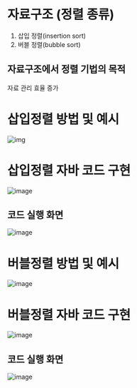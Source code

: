 # 자료구조 (정렬 종류)
1. 삽입 정렬(insertion sort)
2. 버블 정렬(bubble sort)
## 자료구조에서 정렬 기법의 목적
자료 관리 효율 증가
# 삽입정렬 방법 및 예시
![img](https://user-images.githubusercontent.com/114748934/223014207-f9b61046-fc5e-4097-b474-b56405815a89.gif)
# 삽입정렬 자바 코드 구현
![image](https://user-images.githubusercontent.com/114748934/223294605-02a64e16-e60f-406a-8de3-0e1dc6ab9b6d.png)

## 코드 실행 화면
![image](https://user-images.githubusercontent.com/114748934/223293571-f8019976-d811-4153-9ecd-180377779071.png)
# 버블정렬 방법 및 예시
![image](https://user-images.githubusercontent.com/114748934/223324405-e4fffc1b-c370-43bb-bc4b-8cfc77f7015c.png)
# 버블정렬 자바 코드 구현
![image](https://user-images.githubusercontent.com/114748934/223325045-456d293c-8061-4a50-9563-ea75d1114b76.png)
## 코드 실행 화면
![image](https://user-images.githubusercontent.com/114748934/223326790-6e9b9bad-a54f-4df3-8e75-7ce0adcfed84.png)

